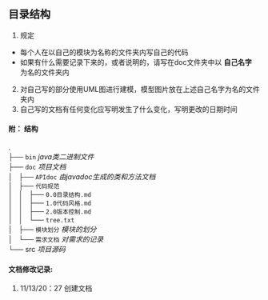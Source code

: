  ## 目录结构    
1. 规定
 * 每个人在以自己的模块为名称的文件夹内写自己的代码
 * 如果有什么需要记录下来的，或者说明的，请写在doc文件夹中以 __自己名字__ 为名的文件夹内
2. 对自己写的部分使用UML图进行建模，模型图片放在上述自己名字为名的文件夹内
3. 自己写的文档有任何变化应写明发生了什么变化，写明更改的日期时间

#### 附： 结构
.       
├── `bin`             _java类二进制文件_      
├── `doc`             _项目文档_        
│   ├── `APIdoc`      _由javadoc生成的类和方法文档_       
│   ├── `代码规范`        
│   │   ├── `0.0目录结构.md`      
│   │   ├── `1.0代码风格.md`      
│   │   ├── `2.0版本控制.md`      
│   │   └── `tree.txt`        
│   ├── `模块划分`      _模块的划分_     
│   └── `需求文档`      _对需求的记录_        
└── src                _项目源码_       


#### 文档修改记录:
1. 11/13/20：27  创建文档
